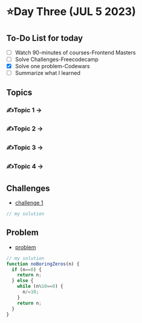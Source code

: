 # ⭐️Day Three (JUL 5 2023)

## To-Do List for today
- [ ] Watch 90-minutes of courses-Frontend Masters
- [ ] Solve Challenges-Freecodecamp
- [x] Solve one problem-Codewars
- [ ] Summarize what I learned

## Topics
### ✍️Topic 1 -> 
### ✍️Topic 2 -> 
### ✍️Topic 3 -> 
### ✍️Topic 4 -> 

## Challenges
- [challenge 1]()
```javascript
// my solution

```


## Problem
- [problem](https://www.codewars.com/kata/570a6a46455d08ff8d001002/train/javascript)
```javascript
// my solution
function noBoringZeros(n) {
  if (n==0) {
    return n;
  } else {
    while (n%10==0) {
      n/=10;
    }
    return n;
  }
}
```
